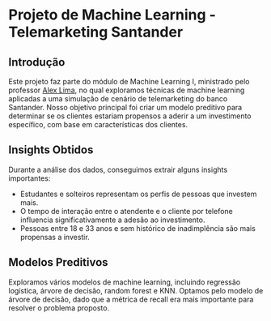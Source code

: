 # Projeto de Machine Learning - Telemarketing Santander

## Introdução
Este projeto faz parte do módulo de Machine Learning I, ministrado pelo professor [Alex Lima](), no qual exploramos técnicas de machine learning aplicadas a uma simulação de cenário de telemarketing do banco Santander. Nosso objetivo principal foi criar um modelo preditivo para determinar se os clientes estariam propensos a aderir a um investimento específico, com base em características dos clientes.


## Insights Obtidos
Durante a análise dos dados, conseguimos extrair alguns insights importantes:
- Estudantes e solteiros representam os perfis de pessoas que investem mais.
- O tempo de interação entre o atendente e o cliente por telefone influencia significativamente a adesão ao investimento.
- Pessoas entre 18 e 33 anos e sem histórico de inadimplência são mais propensas a investir.

## Modelos Preditivos
Exploramos vários modelos de machine learning, incluindo regressão logística, árvore de decisão, random forest e KNN. Optamos pelo modelo de árvore de decisão, dado que a métrica de recall era mais importante para resolver o problema proposto.

